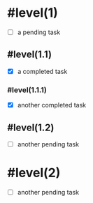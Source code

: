 
# #level(1)

- [ ] a pending task

## #level(1.1)

- [X] a completed task

### #level(1.1.1)

- [X] another completed task

## #level(1.2)

- [ ] another pending task

# #level(2)

- [ ] another pending task
